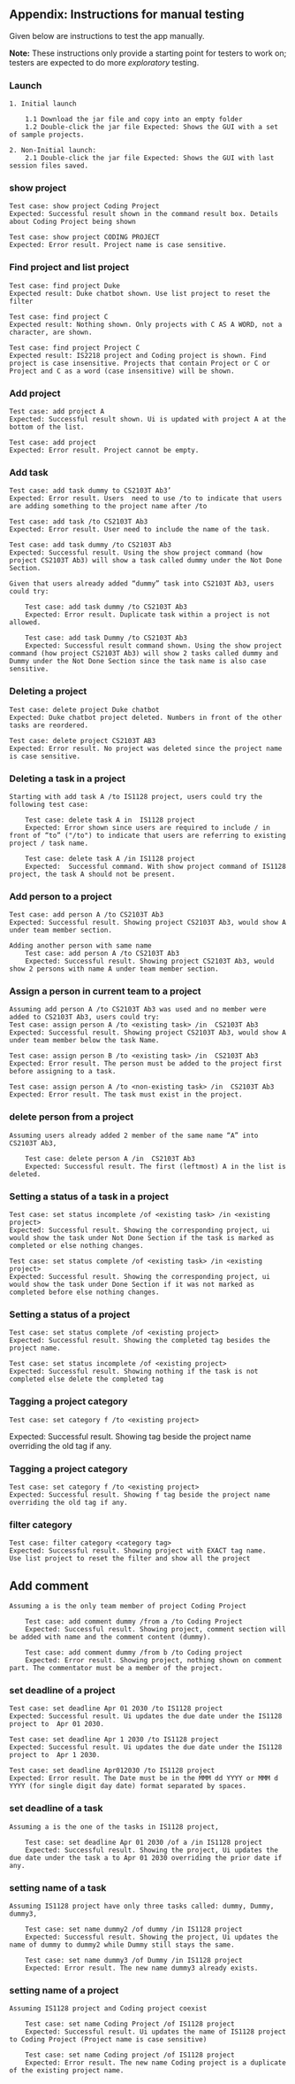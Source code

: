 ## **Appendix: Instructions for manual testing**

Given below are instructions to test the app manually.

**Note:** These instructions only provide a starting point for testers to work on;
testers are expected to do more *exploratory* testing.


### Launch

    1. Initial launch
    
        1.1 Download the jar file and copy into an empty folder
        1.2 Double-click the jar file Expected: Shows the GUI with a set of sample projects.
    
    2. Non-Initial launch:
        2.1 Double-click the jar file Expected: Shows the GUI with last session files saved.

### show project
    Test case: show project Coding Project
    Expected: Successful result shown in the command result box. Details about Coding Project being shown

    Test case: show project CODING PROJECT
    Expected: Error result. Project name is case sensitive.


### Find project and list project

    Test case: find project Duke
    Expected result: Duke chatbot shown. Use list project to reset the filter
    
    Test case: find project C
    Expected result: Nothing shown. Only projects with C AS A WORD, not a character, are shown.

    Test case: find project Project C
    Expected result: IS2218 project and Coding project is shown. Find project is case insensitive. Projects that contain Project or C or Project and C as a word (case insensitive) will be shown.
### Add project
    Test case: add project A
    Expected: Successful result shown. Ui is updated with project A at the bottom of the list.
    
    Test case: add project 
    Expected: Error result. Project cannot be empty.

### Add task
    Test case: add task dummy to CS2103T Ab3’
    Expected: Error result. Users  need to use /to to indicate that users are adding something to the project name after /to

    Test case: add task /to CS2103T Ab3
    Expected: Error result. User need to include the name of the task.
    
    Test case: add task dummy /to CS2103T Ab3
    Expected: Successful result. Using the show project command (how project CS2103T Ab3) will show a task called dummy under the Not Done Section.
    
    Given that users already added “dummy” task into CS2103T Ab3, users could try:
    
        Test case: add task dummy /to CS2103T Ab3
        Expected: Error result. Duplicate task within a project is not allowed.
        
        Test case: add task Dummy /to CS2103T Ab3
        Expected: Successful result command shown. Using the show project command (how project CS2103T Ab3) will show 2 tasks called dummy and Dummy under the Not Done Section since the task name is also case sensitive.


### Deleting a project

    Test case: delete project Duke chatbot 
    Expected: Duke chatbot project deleted. Numbers in front of the other tasks are reordered.
    
    Test case: delete project CS2103T AB3
    Expected: Error result. No project was deleted since the project name is case sensitive.

### Deleting a task in a project
    Starting with add task A /to IS1128 project, users could try the following test case:
    
        Test case: delete task A in  IS1128 project
        Expected: Error shown since users are required to include / in front of “to” ("/to") to indicate that users are referring to existing project / task name.

        Test case: delete task A /in IS1128 project
        Expected:  Successful command. With show project command of IS1128 project, the task A should not be present.


### Add person to a project

    Test case: add person A /to CS2103T Ab3
    Expected: Successful result. Showing project CS2103T Ab3, would show A under team member section.
    
    Adding another person with same name
        Test case: add person A /to CS2103T Ab3
        Expected: Successful result. Showing project CS2103T Ab3, would show 2 persons with name A under team member section.


### Assign a person in current team to a project

    Assuming add person A /to CS2103T Ab3 was used and no member were added to CS2103T Ab3, users could try:
    Test case: assign person A /to <existing task> /in  CS2103T Ab3
    Expected: Successful result. Showing project CS2103T Ab3, would show A under team member below the task Name.
    
    Test case: assign person B /to <existing task> /in  CS2103T Ab3
    Expected: Error result. The person must be added to the project first before assigning to a task.
    
    Test case: assign person A /to <non-existing task> /in  CS2103T Ab3
    Expected: Error result. The task must exist in the project.


### delete person from a project
    Assuming users already added 2 member of the same name “A” into CS2103T Ab3,
    
        Test case: delete person A /in  CS2103T Ab3
        Expected: Successful result. The first (leftmost) A in the list is deleted.


### Setting a status of a task in a project

    Test case: set status incomplete /of <existing task> /in <existing project>
    Expected: Successful result. Showing the corresponding project, ui would show the task under Not Done Section if the task is marked as completed or else nothing changes.

    Test case: set status complete /of <existing task> /in <existing project>
    Expected: Successful result. Showing the corresponding project, ui would show the task under Done Section if it was not marked as completed before else nothing changes.



### Setting a status of a project

    Test case: set status complete /of <existing project>
    Expected: Successful result. Showing the completed tag besides the project name.
    
    Test case: set status incomplete /of <existing project>
    Expected: Successful result. Showing nothing if the task is not completed else delete the completed tag

### Tagging a project category

	Test case: set category f /to <existing project>
Expected: Successful result. Showing tag beside the project name overriding the old tag if any.

### Tagging a project category

	Test case: set category f /to <existing project>
    Expected: Successful result. Showing f tag beside the project name overriding the old tag if any.

### filter category

	Test case: filter category <category tag>
    Expected: Successful result. Showing project with EXACT tag name.
    Use list project to reset the filter and show all the project

## Add comment
    Assuming a is the only team member of project Coding Project

        Test case: add comment dummy /from a /to Coding Project
        Expected: Successful result. Showing project, comment section will be added with name and the comment content (dummy).

        Test case: add comment dummy /from b /to Coding project
        Expected: Error result. Showing project, nothing shown on comment part. The commentator must be a member of the project.

### set deadline of a project
	Test case: set deadline Apr 01 2030 /to IS1128 project
    Expected: Successful result. Ui updates the due date under the IS1128 project to  Apr 01 2030.

	Test case: set deadline Apr 1 2030 /to IS1128 project
    Expected: Successful result. Ui updates the due date under the IS1128 project to  Apr 1 2030.

	Test case: set deadline Apr012030 /to IS1128 project
    Expected: Error result. The Date must be in the MMM dd YYYY or MMM d YYYY (for single digit day date) format separated by spaces.



### set deadline of a task

    Assuming a is the one of the tasks in IS1128 project,
    
        Test case: set deadline Apr 01 2030 /of a /in IS1128 project
        Expected: Successful result. Showing the project, Ui updates the due date under the task a to Apr 01 2030 overriding the prior date if any.

### setting name of a task
    Assuming IS1128 project have only three tasks called: dummy, Dummy, dummy3,
    
        Test case: set name dummy2 /of dummy /in IS1128 project
        Expected: Successful result. Showing the project, Ui updates the name of dummy to dummy2 while Dummy still stays the same.
        
        Test case: set name dummy3 /of Dummy /in IS1128 project
        Expected: Error result. The new name dummy3 already exists.

### setting name of a project
    Assuming IS1128 project and Coding project coexist
       
        Test case: set name Coding Project /of IS1128 project
        Expected: Successful result. Ui updates the name of IS1128 project to Coding Project (Project name is case sensitive)
        
        Test case: set name Coding project /of IS1128 project
        Expected: Error result. The new name Coding project is a duplicate of the existing project name.
